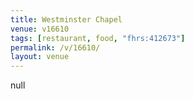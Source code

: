 ```yaml
---
title: Westminster Chapel
venue: v16610
tags: [restaurant, food, "fhrs:412673"]
permalink: /v/16610/
layout: venue
---
```

null
